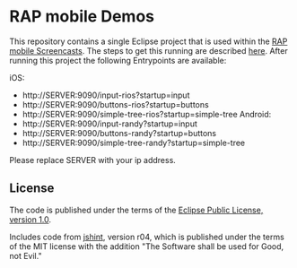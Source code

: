 RAP mobile Demos
================

This repository contains a single Eclipse project that is used within the [RAP mobile Screencasts](http://rapmobile.eclipsesource.com/demos/). The steps to get this running are described [here](http://rapmobile.eclipsesource.com/developers/getting-started/). After running this project the following Entrypoints are available:

iOS:
* http://SERVER:9090/input-rios?startup=input
* http://SERVER:9090/buttons-rios?startup=buttons
* http://SERVER:9090/simple-tree-rios?startup=simple-tree
Android:
* http://SERVER:9090/input-randy?startup=input
* http://SERVER:9090/buttons-randy?startup=buttons
* http://SERVER:9090/simple-tree-randy?startup=simple-tree

Please replace SERVER with your ip address.

License
-------

The code is published under the terms of the [Eclipse Public License, version 1.0](http://www.eclipse.org/legal/epl-v10.html).

Includes code from [jshint](https://github.com/jshint/jshint/), version r04, which is published under the terms of the MIT license with the addition "The Software shall be used for Good, not Evil."